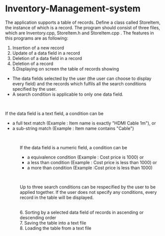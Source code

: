 # Inventory-Management-system
The application supports a table of records. Define a class called
StoreItem, the instance of which is a record. The program should consist of three
files, which are Inventory.cpp, StoreItem.h and StoreItem.cpp .
The features in this programs are as following:
1. Insertion of a new record
2. Update of a data field in a record
3. Deletion of a data field in a record
4. Deletion of a record <br>
5.Displaying on screen the table of records showing <br>
 <ul> <li>The data fields selected by the user (the user can choose to display every field) and the records which fulfils all the search conditions specified by the user. </li>
  <li> A search condition is applicable to only one data field. </li> </ul> 
  <br>
  
<p>If the data field is a text field, a condition can be 
<ul>
  <li>a full text match (Example : Item name is exactly "HDMI Cable 1m"), or </li>
  <li> a sub-string match (Example : Item name contains "Cable") </li> <ul></p>
  <br>
<p>If the data field is a numeric field, a condition can be
  <ul>
    <li> a equivalence condition (Example : Cost price is 1000) or </li>
    <li> a less than condition (Example : Cost price is less than 1000) or </li>
    <li> a more than condition (Example :Cost price is less than 1000) </li> </ul> </p>
 <br>
<p>Up to three search conditions can be respecified by the user to
be applied together. If the user does not specify any
conditions, every record in the table will be displayed. </p> 
<br>
6. Sorting by a selected data field of records in ascending or descending order <br>
7. Saving the table into a text file <br>
8. Loading the table from a text file <br>
